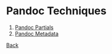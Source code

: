 
Pandoc Techniques
=================

1. [Pandoc Partials](../blog/2020/11/09/Pandoc-Partials.html)
2. [Pandoc Metadata](../blog/2020/11/11/Pandoc-Metadata.html)

[Back](./)

